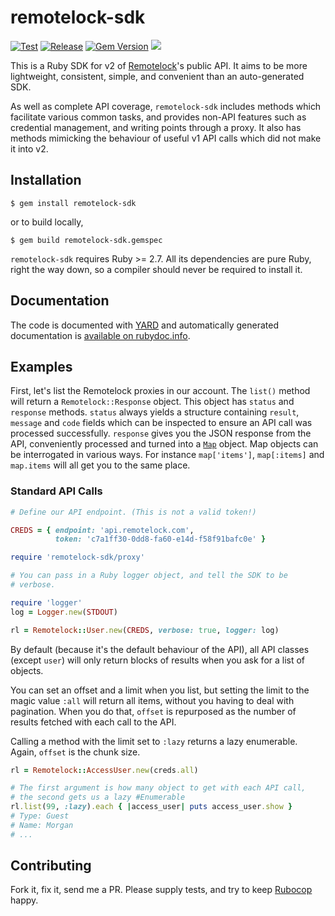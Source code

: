 # remotelock-sdk
[![Test](https://github.com/morganism/remotelock-sdk/actions/workflows/test.yml/badge.svg?branch=master)](https://github.com/morganism/remotelock-sdk/actions/workflows/test.yml) [![Release](https://github.com/morganism/remotelock-sdk/actions/workflows/release.yml/badge.svg?branch=master)](https://github.com/morganism/remotelock-sdk/actions/workflows/release.yml)  [![Gem Version](https://badge.fury.io/rb/remotelock-sdk.svg)](https://badge.fury.io/rb/remotelock-sdk) ![](http://ruby-gem-downloads-badge.herokuapp.com/remotelock-sdk?type=total)

This is a Ruby SDK for v2 of
[Remotelock](https://www.remotelock.com/)'s public API. It aims to be
more lightweight, consistent, simple, and convenient than an
auto-generated SDK.

As well as complete API coverage, `remotelock-sdk` includes methods
which facilitate various common tasks, and provides non-API
features such as credential management, and writing points through a
proxy. It also has methods mimicking the behaviour of useful v1 API
calls which did not make it into v2.

## Installation

```
$ gem install remotelock-sdk
```

or to build locally,

```
$ gem build remotelock-sdk.gemspec
```

`remotelock-sdk` requires Ruby >= 2.7. All its dependencies are pure
Ruby, right the way down, so a compiler should never be required to
install it.

## Documentation

The code is documented with [YARD](http://yardoc.org/) and
automatically generated documentation is [available on
rubydoc.info](http://www.rubydoc.info/gems/remotelock-sdk/).

## Examples

First, let's list the Remotelock proxies in our account. The `list()`
method will return a `Remotelock::Response` object. This object has
`status` and `response` methods. `status` always yields a structure
containing `result`, `message` and `code` fields which can be
inspected to ensure an API call was processed successfully.
`response` gives you the JSON response from the API, conveniently
processed and turned into a [`Map`](https://github.com/ahoward/map)
object. Map objects can be interrogated in various ways. For
instance `map['items']`, `map[:items]` and `map.items` will all get
you to the same place.

### Standard API Calls

```ruby
# Define our API endpoint. (This is not a valid token!)

CREDS = { endpoint: 'api.remotelock.com',
          token: 'c7a1ff30-0dd8-fa60-e14d-f58f91bafc0e' }

require 'remotelock-sdk/proxy'

# You can pass in a Ruby logger object, and tell the SDK to be
# verbose.

require 'logger'
log = Logger.new(STDOUT)

rl = Remotelock::User.new(CREDS, verbose: true, logger: log)
```

By default (because it's the default behaviour of the API),
all API classes (except `user`) will only return blocks of results
when you ask for a list of objects.


You can set an offset and a limit when you list, but setting the
limit to the magic value `:all` will return all items, without you
having to deal with pagination. When you do that, `offset` is repurposed as
the number of results fetched with each call to the API.

Calling a method with the limit set to `:lazy` returns a lazy
enumerable. Again, `offset` is the chunk size.

```ruby
rl = Remotelock::AccessUser.new(creds.all)

# The first argument is how many object to get with each API call,
# the second gets us a lazy #Enumerable
rl.list(99, :lazy).each { |access_user| puts access_user.show }
# Type: Guest
# Name: Morgan 
# ...
```

## Contributing

Fork it, fix it, send me a PR. Please supply tests, and try to keep
[Rubocop](https://github.com/bbatsov/rubocop) happy.
